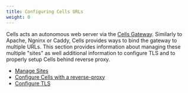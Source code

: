 ```yaml
---
title: Configuring Cells URLs
weight: 0
---
```

Cells acts an autonomous web server via the [Cells Gateway](./glossary). Similarly to Apache, Ngninx or Caddy, Cells provides
ways to bind the gateway to multiple URLs. This section provides information about managing these multiple "sites" as well additional
information to configure TLS and to properly setup Cells behind reverse proxy.

* [Manage Sites](../manage-sites/)
* [Configure Cells with a reverse-proxy](../configure-cells-with-a-reverse-proxy/)
* [Configure TLS](../configure-tls/)
